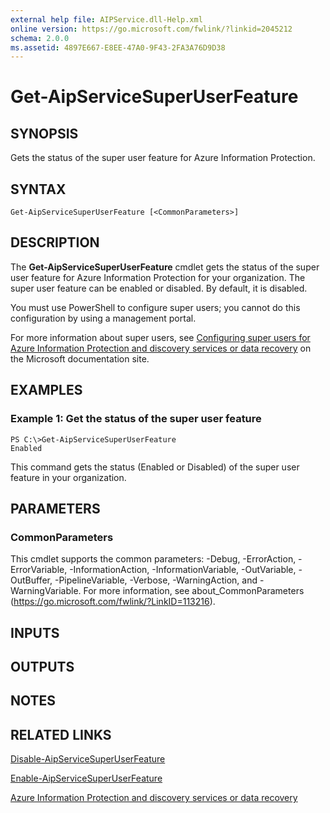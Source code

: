 ```yaml
---
external help file: AIPService.dll-Help.xml
online version: https://go.microsoft.com/fwlink/?linkid=2045212
schema: 2.0.0
ms.assetid: 4897E667-E8EE-47A0-9F43-2FA3A76D9D38
---
```


# Get-AipServiceSuperUserFeature

## SYNOPSIS
Gets the status of the super user feature for Azure Information Protection.

## SYNTAX

```
Get-AipServiceSuperUserFeature [<CommonParameters>]
```

## DESCRIPTION
The **Get-AipServiceSuperUserFeature** cmdlet gets the status of the super user feature for Azure Information Protection for your organization. The super user feature can be enabled or disabled. By default, it is disabled.

You must use PowerShell to configure super users; you cannot do this configuration by using a management portal.

For more information about super users, see [Configuring super users for Azure Information Protection and discovery services or data recovery](https://docs.microsoft.com/information-protection/deploy-use/configure-super-users) on the Microsoft documentation site.

## EXAMPLES

### Example 1: Get the status of the super user feature
```
PS C:\>Get-AipServiceSuperUserFeature
Enabled
```

This command gets the status (Enabled or Disabled) of the super user feature in your organization.

## PARAMETERS

### CommonParameters
This cmdlet supports the common parameters: -Debug, -ErrorAction, -ErrorVariable, -InformationAction, -InformationVariable, -OutVariable, -OutBuffer, -PipelineVariable, -Verbose, -WarningAction, and -WarningVariable. For more information, see about_CommonParameters (https://go.microsoft.com/fwlink/?LinkID=113216).

## INPUTS

## OUTPUTS

## NOTES

## RELATED LINKS

[Disable-AipServiceSuperUserFeature](./Disable-AipServiceSuperUserFeature.md)

[Enable-AipServiceSuperUserFeature](./Enable-AipServiceSuperUserFeature.md)

[Azure Information Protection and discovery services or data recovery](https://docs.microsoft.com/information-protection/deploy-use/configure-super-users)
